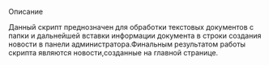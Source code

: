 Описание

Данный скрипт преднозначен для обработки текстовых документов с папки и дальнейшей вставки информации документа в строки создания новости в панели администратора.Финальным результатом работы скрипта являются новости,созданные на главной странице.
